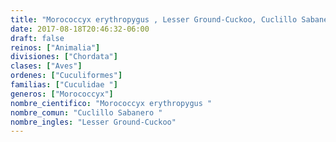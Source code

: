 ```yaml
---
title: "Morococcyx erythropygus , Lesser Ground-Cuckoo, Cuclillo Sabanero "
date: 2017-08-18T20:46:32-06:00
draft: false
reinos: ["Animalia"]
divisiones: ["Chordata"]
clases: ["Aves"]
ordenes: ["Cuculiformes"]
familias: ["Cuculidae "]
generos: ["Morococcyx"]
nombre_cientifico: "Morococcyx erythropygus "
nombre_comun: "Cuclillo Sabanero "
nombre_ingles: "Lesser Ground-Cuckoo"
---
```

